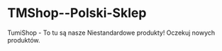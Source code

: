 # TMShop--Polski-Sklep
TumiShop - To tu są nasze Niestandardowe produkty!
Oczekuj nowych produktów.
